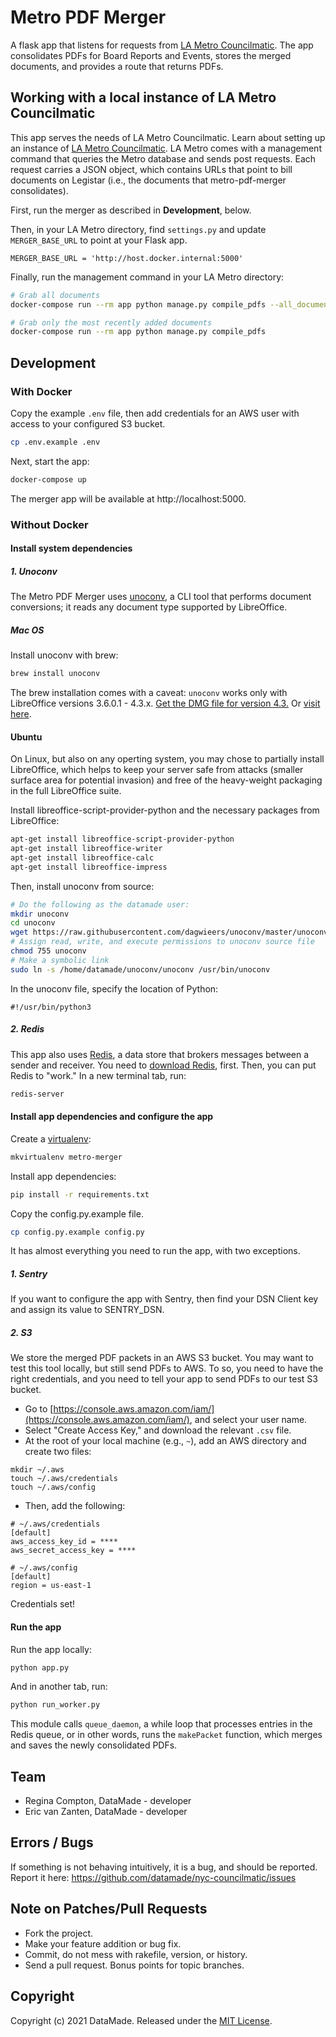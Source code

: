 # Metro PDF Merger

A flask app that listens for requests from [LA Metro Councilmatic](https://github.com/datamade/la-metro-councilmatic). The app consolidates PDFs for Board Reports and Events, stores the merged documents, and provides a route that returns PDFs.

## Working with a local instance of LA Metro Councilmatic

This app serves the needs of LA Metro Councilmatic. Learn about setting up an instance of [LA Metro Councilmatic](https://github.com/datamade/la-metro-councilmatic). LA Metro comes with a management command that queries the Metro database and sends post requests. Each request carries a JSON object, which contains URLs that point to bill documents on Legistar (i.e., the documents that metro-pdf-merger consolidates).

First, run the merger as described in **Development**, below.

Then, in your LA Metro directory, find `settings.py` and update `MERGER_BASE_URL` to point at your Flask app.

```
MERGER_BASE_URL = 'http://host.docker.internal:5000'
```

Finally, run the management command in your LA Metro directory:

```bash
# Grab all documents
docker-compose run --rm app python manage.py compile_pdfs --all_documents

# Grab only the most recently added documents
docker-compose run --rm app python manage.py compile_pdfs
```

## Development

### With Docker

Copy the example `.env` file, then add credentials for an AWS user with access
to your configured S3 bucket.

```bash
cp .env.example .env
```

Next, start the app:

```bash
docker-compose up
```

The merger app will be available at http://localhost:5000.

### Without Docker

#### Install system dependencies

##### 1. Unoconv 

The Metro PDF Merger uses [unoconv](https://github.com/dagwieers/unoconv), a CLI tool that performs document conversions; it reads any document type supported by LibreOffice.

##### Mac OS

Install unoconv with brew:

```bash
brew install unoconv
```

The brew installation comes with a caveat: `unoconv` works only with LibreOffice versions 3.6.0.1 - 4.3.x. [Get the DMG file for version 4.3.](https://downloadarchive.documentfoundation.org/libreoffice/old/4.3.7.2/mac/x86_64/LibreOffice_4.3.7.2_MacOS_x86-64.dmg) Or [visit here](https://downloadarchive.documentfoundation.org/libreoffice/old/4.3.7.2/mac/x86_64/).

#### Ubuntu

On Linux, but also on any operting system, you may chose to partially install LibreOffice, which helps to keep your server safe from attacks (smaller surface area for potential invasion) and free of the heavy-weight packaging in the full LibreOffice suite.

Install libreoffice-script-provider-python and the necessary packages from LibreOffice:

```bash
apt-get install libreoffice-script-provider-python
apt-get install libreoffice-writer
apt-get install libreoffice-calc
apt-get install libreoffice-impress
```

Then, install unoconv from source:

```bash
# Do the following as the datamade user:
mkdir unoconv
cd unoconv
wget https://raw.githubusercontent.com/dagwieers/unoconv/master/unoconv
# Assign read, write, and execute permissions to unoconv source file
chmod 755 unoconv
# Make a symbolic link
sudo ln -s /home/datamade/unoconv/unoconv /usr/bin/unoconv
```

In the unoconv file, specify the location of Python:

```
#!/usr/bin/python3
```

##### 2. Redis

This app also uses [Redis](https://redis.io/), a data store that brokers messages between a sender and receiver. You need to [download Redis](https://redis.io/download), first. Then, you can put Redis to "work." In a new terminal tab, run:

```bash
redis-server
```

#### Install app dependencies and configure the app

Create a [virtualenv](http://docs.python-guide.org/en/latest/dev/virtualenvs/):

```bash
mkvirtualenv metro-merger
```

Install app dependencies:

```bash
pip install -r requirements.txt
```

Copy the config.py.example file.

```bash
cp config.py.example config.py
```

It has almost everything you need to run the app, with two exceptions.

##### 1. Sentry

If you want to configure the
app with Sentry, then find your DSN Client key and assign its value to SENTRY_DSN.

##### 2. S3

We store the merged PDF packets in an AWS S3 bucket. You may want to test this tool locally, but still send PDFs to AWS. To so, you need to have the right credentials, and you need to tell your app to send PDFs to our test S3 bucket.

* Go to [https://console.aws.amazon.com/iam/](https://console.aws.amazon.com/iam/), and select your user name.
* Select "Create Access Key," and download the relevant `.csv` file.
* At the root of your local machine (e.g., `~`), add an AWS directory and create two files:

```
mkdir ~/.aws
touch ~/.aws/credentials
touch ~/.aws/config
```

* Then, add the following:

```
# ~/.aws/credentials
[default]
aws_access_key_id = ****
aws_secret_access_key = ****

# ~/.aws/config
[default]
region = us-east-1
```

Credentials set!

#### Run the app

Run the app locally:

```bash
python app.py
```

And in another tab, run:

```bash
python run_worker.py
```

This module calls `queue_daemon`, a while loop that processes entries in the Redis queue, or in other words, runs the `makePacket` function, which merges and saves the newly consolidated PDFs.

## Team

* Regina Compton, DataMade - developer
* Eric van Zanten, DataMade - developer

## Errors / Bugs

If something is not behaving intuitively, it is a bug, and should be reported.
Report it here: https://github.com/datamade/nyc-councilmatic/issues

## Note on Patches/Pull Requests

* Fork the project.
* Make your feature addition or bug fix.
* Commit, do not mess with rakefile, version, or history.
* Send a pull request. Bonus points for topic branches.

## Copyright

Copyright (c) 2021 DataMade. Released under the [MIT License](https://github.com/datamade/nyc-councilmatic/blob/master/LICENSE).
